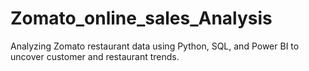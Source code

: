 # Zomato_online_sales_Analysis
Analyzing Zomato restaurant data using Python, SQL, and Power BI to uncover customer and restaurant trends.
